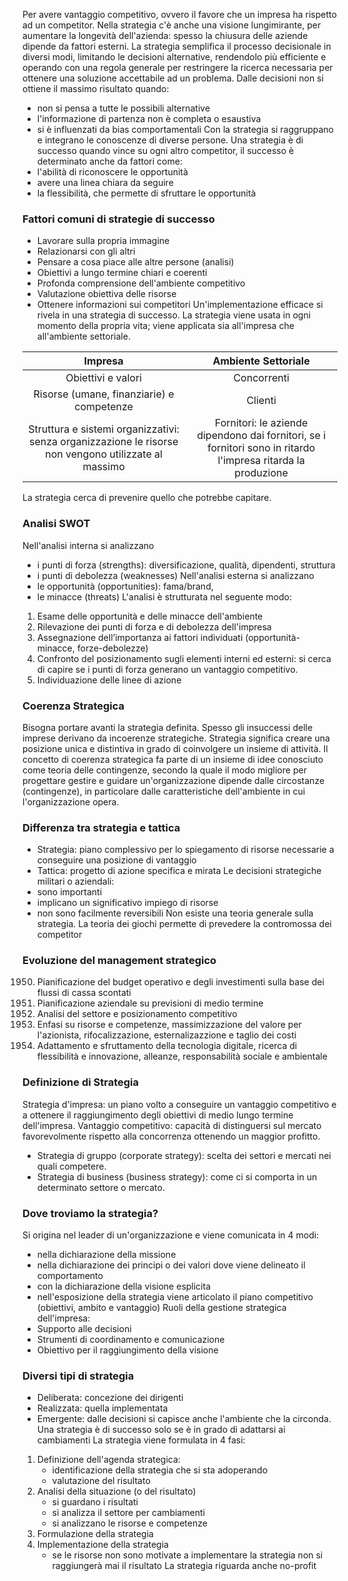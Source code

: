 Per avere vantaggio competitivo, ovvero il favore che un impresa ha rispetto ad un competitor.
Nella strategia c'è anche una visione lungimirante, per aumentare la longevità dell'azienda: spesso la chiusura delle aziende dipende da fattori esterni.
La strategia semplifica il processo decisionale in diversi modi, limitando le decisioni alternative, rendendolo più efficiente e operando con una regola generale per restringere la ricerca necessaria per ottenere una soluzione accettabile ad un problema.
Dalle decisioni non si ottiene il massimo risultato quando:
- non si pensa a tutte le possibili alternative
- l'informazione di partenza non è completa o esaustiva
- si è influenzati da bias comportamentali
Con la strategia si raggruppano e integrano le conoscenze di diverse persone.
Una strategia è di successo quando vince su ogni altro competitor, il successo è determinato anche da fattori come:
- l'abilità di riconoscere le opportunità
- avere una linea chiara da seguire
- la flessibilità, che permette di sfruttare le opportunità
### Fattori comuni di strategie di successo
- Lavorare sulla propria immagine
- Relazionarsi con gli altri
- Pensare a cosa piace alle altre persone (analisi)
- Obiettivi a lungo termine chiari e coerenti
- Profonda comprensione dell'ambiente competitivo
- Valutazione obiettiva delle risorse
- Ottenere informazioni sui competitori
Un'implementazione efficace si rivela in una strategia di successo.
La strategia viene usata in ogni momento della propria vita; viene applicata sia all'impresa che all'ambiente settoriale.

|                                               Impresa                                                |                                              Ambiente Settoriale                                              |
|:----------------------------------------------------------------------------------------------------:|:-------------------------------------------------------------------------------------------------------------:|
|                                          Obiettivi e valori                                          |                                                  Concorrenti                                                  |
|                              Risorse (umane, finanziarie) e competenze                               |                                                    Clienti                                                    |
| Struttura e sistemi organizzativi: senza organizzazione le risorse non vengono utilizzate al massimo | Fornitori: le aziende dipendono dai fornitori, se i fornitori sono in ritardo l'impresa ritarda la produzione |
La strategia cerca di prevenire quello che potrebbe capitare.
### Analisi SWOT
Nell'analisi interna si analizzano
- i punti di forza (strengths): diversificazione, qualità, dipendenti, struttura
- i punti di debolezza (weaknesses)
Nell'analisi esterna si analizzano
- le opportunità (opportunities): fama/brand, 
- le minacce (threats)
L'analisi è strutturata nel seguente modo:
1. Esame delle opportunità e delle minacce dell'ambiente
2. Rilevazione dei punti di forza e di debolezza dell'impresa
3. Assegnazione dell’importanza ai fattori individuati (opportunità-minacce, forze-debolezze)
4. Confronto del posizionamento sugli elementi interni ed esterni: si cerca di capire se i punti di forza generano un vantaggio competitivo.
5. Individuazione delle linee di azione
### Coerenza Strategica
Bisogna portare avanti la strategia definita. Spesso gli insuccessi delle imprese derivano da incoerenze strategiche.
Strategia significa creare una posizione unica e distintiva in grado di coinvolgere un insieme di attività. Il concetto di coerenza strategica fa parte di un insieme di idee conosciuto come teoria delle contingenze, secondo la quale il modo migliore per progettare gestire e guidare un'organizzazione dipende dalle circostanze (contingenze), in particolare dalle caratteristiche dell'ambiente in cui l'organizzazione opera.
### Differenza tra strategia e tattica
- Strategia: piano complessivo per lo spiegamento di risorse necessarie a conseguire una posizione di vantaggio
- Tattica: progetto di azione specifica e mirata
Le decisioni strategiche militari o aziendali:
- sono importanti
- implicano un significativo impiego di risorse
- non sono facilmente reversibili
Non esiste una teoria generale sulla strategia. La teoria dei giochi permette di prevedere la contromossa dei competitor
### Evoluzione del management strategico
1950. Pianificazione del budget operativo e degli investimenti sulla base dei flussi di cassa scontati
1965. Pianificazione aziendale su previsioni di medio termine
1975. Analisi del settore e posizionamento competitivo
1990. Enfasi su risorse e competenze, massimizzazione del valore per l'azionista, rifocalizzazione, esternalizazzione e taglio dei costi
2010. Adattamento e sfruttamento della tecnologia digitale, ricerca di flessibilità e innovazione, alleanze, responsabilità sociale e ambientale
### Definizione di Strategia
Strategia d'impresa: un piano volto a conseguire un vantaggio competitivo e a ottenere il raggiungimento degli obiettivi di medio lungo termine dell'impresa.
Vantaggio competitivo: capacità di distinguersi sul mercato favorevolmente rispetto alla concorrenza ottenendo un maggior profitto.
- Strategia di gruppo (corporate strategy): scelta dei settori e mercati nei quali competere.
- Strategia di business (business strategy): come ci si comporta in un determinato settore o mercato.
### Dove troviamo la strategia?
Si origina nel leader di un'organizzazione e viene comunicata in 4 modi:
- nella dichiarazione della missione
- nella dichiarazione dei principi o dei valori dove viene delineato il comportamento
- con la dichiarazione della visione esplicita
- nell'esposizione della strategia viene articolato il piano competitivo (obiettivi, ambito e vantaggio)
Ruoli della gestione strategica dell'impresa:
- Supporto alle decisioni
- Strumenti di coordinamento e comunicazione
- Obiettivo per il raggiungimento della visione
### Diversi tipi di strategia
- Deliberata: concezione dei dirigenti
- Realizzata: quella implementata
- Emergente: dalle decisioni si capisce anche l'ambiente che la circonda. 
Una strategia è di successo solo se è in grado di adattarsi ai cambiamenti
La strategia viene formulata in 4 fasi:
1. Definizione dell'agenda strategica:
	- identificazione della strategia che si sta adoperando
	- valutazione del risultato
2. Analisi della situazione (o del risultato)
	- si guardano i risultati
	- si analizza il settore per cambiamenti
	- si analizzano le risorse e competenze
3. Formulazione della strategia
4. Implementazione della strategia
	- se le risorse non sono motivate a implementare la strategia non si raggiungerà mai il risultato
La strategia riguarda anche no-profit